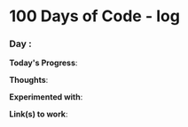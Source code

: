 # 100 Days of Code - log

### Day : 

**Today's Progress**: 

**Thoughts**:

**Experimented with**:

**Link(s) to work**: 
